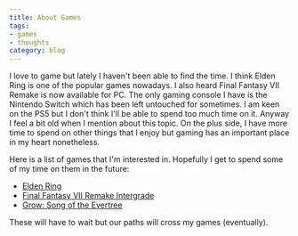 ```yaml
---
title: About Games
tags:
- games
- thoughts
category: blog
---
```

            
I love to game but lately I haven't been able to find the time. I think Elden Ring is one of the popular games nowadays. I also heard Final Fantasy VII Remake is now available for PC.
The only gaming console I have is the Nintendo Switch which has been left untouched for sometimes. I am keen on the PS5 but I don't think I'll be able to spend too much time on it. Anyway I feel a bit old
when I mention about this topic. On the plus side, I have more time to spend on other things that I enjoy but gaming has an important place in my heart nonetheless.

Here is a list of games that I'm interested in. Hopefully I get to spend some of my time on them in the future:
* [Elden Ring](https://en.bandainamcoent.eu/elden-ring/elden-ring)
* [Final Fantasy VII Remake Intergrade](https://ffvii-remake-intergrade.square-enix-games.com/)
* [Grow: Song of the Evertree](https://growsongoftheevertree.com/)

These will have to wait but our paths will cross my games (eventually).